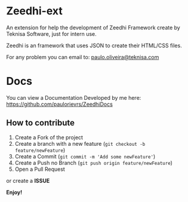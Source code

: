 # Zeedhi-ext

An extension for help the development of Zeedhi Framework create by Teknisa Software, just for intern use.

Zeedhi is an framework that uses JSON to create their HTML/CSS files.

For any problem you can email to: paulo.oliveira@teknisa.com

# Docs

You can view a Documentation Developed by me here: https://github.com/paulorievrs/ZeedhiDocs

## How to contribute

1. Create a Fork of the project
2. Create a branch with a new feature (`git checkout -b feature/newFeature`)
3. Create a Commit (`git commit -m 'Add some newFeature'`)
4. Create a Push no Branch (`git push origin feature/newFeature`)
5. Open a Pull Request 

or create a **ISSUE**

**Enjoy!**
